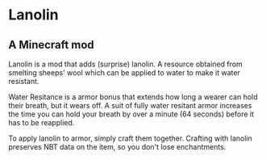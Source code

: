 Lanolin
========
A Minecraft mod
---------------

Lanolin is a mod that adds (surprise) lanolin.
A resource obtained from smelting sheeps' wool which can be applied to water to make it water resistant.

Water Resitance is a armor bonus that extends how long a wearer can hold their breath, but it wears off.
A suit of fully water resitant armor increases the time you can hold your breath by over a minute (64 seconds) before it has to be reapplied.

To apply lanolin to armor, simply craft them together.
Crafting with lanolin preserves NBT data on the item, so you don't lose enchantments.